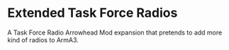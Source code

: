 # Extended Task Force Radios

A Task Force Radio Arrowhead Mod expansion that pretends to add more kind of radios to ArmA3.
